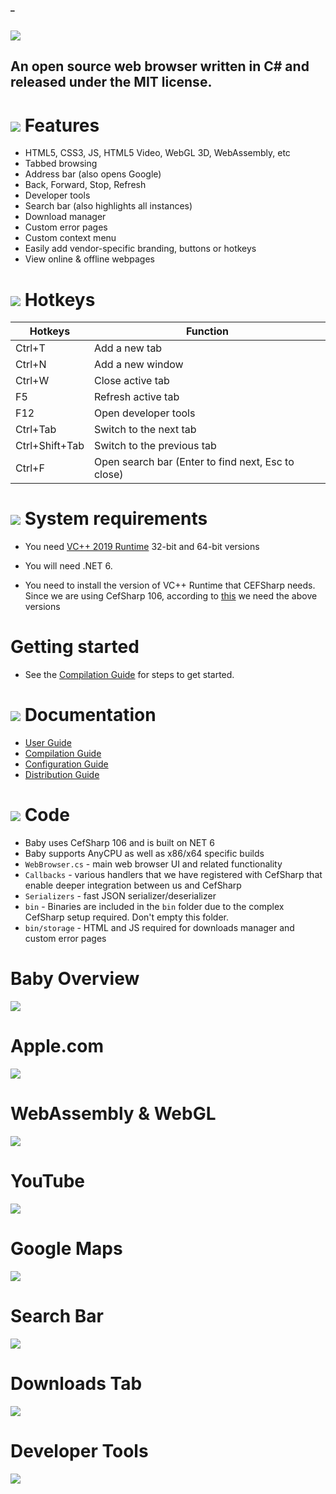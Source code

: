 #### _
## ![](https://github.com/is-leeroy-jenkins/Baby/blob/main/Resources/Assets/DemoImages/Baby.png)

## An open source web browser written in C# and released under the MIT license.

# ![](https://github.com/is-leeroy-jenkins/Baby/blob/main/Properties/baby.png)  Features

- HTML5, CSS3, JS, HTML5 Video, WebGL 3D, WebAssembly, etc
- Tabbed browsing
- Address bar (also opens Google)
- Back, Forward, Stop, Refresh
- Developer tools
- Search bar (also highlights all instances)
- Download manager
- Custom error pages
- Custom context menu
- Easily add vendor-specific branding, buttons or hotkeys
- View online & offline webpages

# ![](https://github.com/is-leeroy-jenkins/Baby/blob/main/Properties/tools.png)  Hotkeys

Hotkeys | Function
------------ | -------------
Ctrl+T		| Add a new tab
Ctrl+N		| Add a new window
Ctrl+W		| Close active tab
F5			| Refresh active tab
F12			| Open developer tools
Ctrl+Tab	| Switch to the next tab
Ctrl+Shift+Tab	| Switch to the previous tab
Ctrl+F		| Open search bar (Enter to find next, Esc to close)


# ![](https://github.com/is-leeroy-jenkins/Baby/blob/main/Properties/system_requirements.png)  System requirements

- You need [VC++ 2019 Runtime](https://aka.ms/vs/17/release/vc_redist.x64.exe) 32-bit and 64-bit versions

- You will need .NET 6.

- You need to install the version of VC++ Runtime that CEFSharp needs. Since we are using CefSharp 106, according to [this](https://github.com/cefsharp/CefSharp/#release-branches) we need the above versions


# Getting started

- See the [Compilation Guide](Docs/Compilation.md) for steps to get started.


# ![](https://github.com/is-leeroy-jenkins/Baby/blob/main/Properties/documentation.png)  Documentation

- [User Guide](Docs/Users.md)
- [Compilation Guide](Docs/Compilation.md)
- [Configuration Guide](Docs/Configuration.md)
- [Distribution Guide](Docs/Distribution.md)


# ![](https://github.com/is-leeroy-jenkins/Baby/blob/main/Properties/csharp.png)  Code

- Baby uses CefSharp 106 and is built on NET 6
- Baby supports AnyCPU as well as x86/x64 specific builds
- `WebBrowser.cs` - main web browser UI and related functionality
- `Callbacks` - various handlers that we have registered with CefSharp that enable deeper integration between us and CefSharp
- `Serializers` - fast JSON serializer/deserializer
- `bin` - Binaries are included in the `bin` folder due to the complex CefSharp setup required. Don't empty this folder.
- `bin/storage` - HTML and JS required for downloads manager and custom error pages



# Baby Overview

![](https://github.com/is-leeroy-jenkins/Baby/blob/main/Properties/Overview.gif)

# Apple.com

![](https://github.com/is-leeroy-jenkins/Baby/blob/main/Properties/1.png)

# WebAssembly & WebGL

![](https://github.com/is-leeroy-jenkins/Baby/blob/main/Properties/5.png)

# YouTube

![](https://github.com/is-leeroy-jenkins/Baby/blob/main/Properties/6.png)

# Google Maps

![](https://github.com/is-leeroy-jenkins/Baby/blob/main/Properties/2.png)

# Search Bar

![](https://github.com/is-leeroy-jenkins/Baby/blob/main/Properties/search.png)

# Downloads Tab

![](https://github.com/is-leeroy-jenkins/Baby/blob/main/Properties/3.png)

# Developer Tools

![](https://github.com/is-leeroy-jenkins/Baby/blob/main/Properties/4.png)

